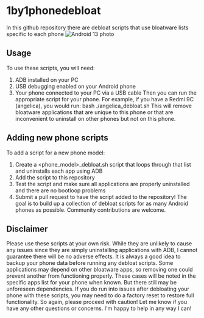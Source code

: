 # 1by1phonedebloat
In this github repository there are debloat scripts that use bloatware lists specific to each phone
![Android 13 photo](https://www.cumhuriyet.com.tr/Archive/2023/4/14/2071403/kapak_103938.jpg)
## Usage
To use these scripts, you will need:
1. ADB installed on your PC
2. USB debugging enabled on your Android phone
3. Your phone connected to your PC via a USB cable
Then you can run the appropriate script for your phone. For example, if you have a Redmi 9C (angelica), you would run:
bash
./angelica_debloat.sh
This will remove bloatware applications that are unique to this phone or that are inconvenient to uninstall on other phones but not on this phone.
## Adding new phone scripts
To add a script for a new phone model:
1. Create a <phone_model>_debloat.sh script that loops through that list and uninstalls each app using ADB
2. Add the script to this repository
3. Test the script and make sure all applications are properly uninstalled and there are no bootloop problems
4. Submit a pull request to have the script added to the repository!
The goal is to build up a collection of debloat scripts for as many Android phones as possible. Community contributions are welcome.
## Disclaimer
Please use these scripts at your own risk. While they are unlikely to cause any issues since they are simply uninstalling applications with ADB, I cannot guarantee there will be no adverse effects. It is always a good idea to backup your phone data before running any debloat scripts.
Some applications may depend on other bloatware apps, so removing one could prevent another from functioning properly. These cases will be noted in the specific apps list for your phone when known. But there still may be unforeseen dependencies.
If you do run into issues after debloating your phone with these scripts, you may need to do a factory reset to restore full functionality. So again, please proceed with caution!
Let me know if you have any other questions or concerns. I'm happy to help in any way I can!
